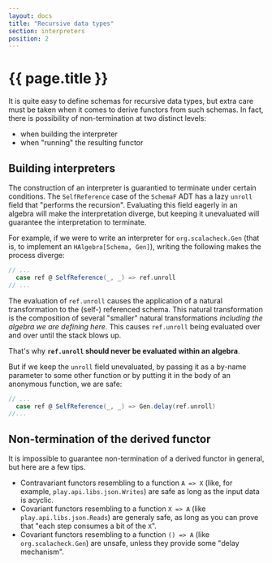 ```yaml
---
layout: docs
title: "Recursive data types"
section: interpreters
position: 2
---
```


# {{ page.title }}

It is quite easy to define schemas for recursive data types, but extra care must be taken when it comes to derive functors from such schemas. In fact, there is possibility of non-termination at two distinct levels:
* when building the interpreter
* when "running" the resulting functor


## Building interpreters

The construction of an interpreter is guarantied to terminate under certain conditions. The `SelfReference` case of the `SchemaF` ADT has a lazy `unroll` field that "performs the recursion". Evaluating this field eagerly in an algebra will make the interpretation diverge, but keeping it unevaluated will guarantee the interpretation to terminate.

For example, if we were to write an interpreter for `org.scalacheck.Gen` (that is, to implement an `HAlgebra[Schema, Gen]`), writing the following makes the process diverge:

```scala
// ...
  case ref @ SelfReference(_, _) => ref.unroll
// ...
```

The evaluation of `ref.unroll` causes the application of a natural transformation to the (self-) referenced schema. This natural transformation is the composition of several "smaller" natural transformations *including the algebra we are defining here*. This causes `ref.unroll` being evaluated over and over until the stack blows up.

That's why **`ref.unroll` should never be evaluated within an algebra**.

But if we keep the `unroll` field unevaluated, by passing it as a by-name parameter to some other function or by putting it in the body of an anonymous function, we are safe:

```scala
// ...
  case ref @ SelfReference(_, _) => Gen.delay(ref.unroll)
//...
```

## Non-termination of the derived functor

It is impossible to guarantee non-termination of a derived functor in general, but here are a few tips.

* Contravariant functors resembling to a function `A => X` (like, for example, `play.api.libs.json.Writes`) are safe as long as the input data is acyclic.
* Covariant functors resembling to a function `X => A` (like `play.api.libs.json.Reads`) are generaly safe, as long as you can prove that "each step consumes a bit of the `X`".
* Covariant functors resembling to a function `() => A` (like `org.scalacheck.Gen`) are unsafe, unless they provide some "delay mechanism".
